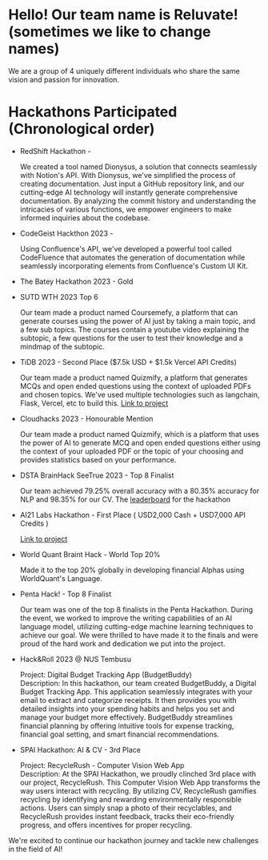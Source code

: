 <h1>Hello! Our team name is Reluvate! (sometimes we like to change names) </h1>
	<p>We are a group of 4 uniquely different individuals who share the same vision and passion for innovation.</p>
	<h1> Hackathons Participated (Chronological order) </h1>
	<ul>
	<li>RedShift Hackathon - </li>
	<p>We created a tool named Dionysus, a solution that connects seamlessly with Notion's API. With Dionysus, we've simplified the process of creating documentation. Just input a GitHub repository link, and our cutting-edge AI technology will instantly generate comprehensive documentation. By analyzing the commit history and understanding the intricacies of various functions, we empower engineers to make informed inquiries about the codebase.</p>
	<li>CodeGeist Hackthon 2023 - </li>
	<p> Using Confluence's API, we've developed a powerful tool called CodeFluence that automates the generation of documentation while seamlessly incorporating elements from Confluence's Custom UI Kit.</p>
	<li>The Batey Hackathon 2023 - Gold</li>
	<p></p>
	<li>SUTD WTH 2023 Top 6</li>
	<p>Our team made a product named Coursemefy, a platform that can generate courses using the power of AI just by taking a main topic, and a few sub topics. The courses contain a youtube video explaining the subtopic, a few questions for the user to test their knowledge and a mindmap of the subtopic.</p>
	<li>TiDB 2023 - Second Place ($7.5k USD + $1.5k Vercel API Credits)</li>
	<p>Our team made a product named Quizmify, a platform that generates MCQs and open ended questions using the context of uploaded PDFs and chosen topics. We've used multiple technologies such as langchain, Flask, Vercel, etc to build this. <a href='https://devpost.com/software/quizmefy'>Link to project</a></p>
	<li>Cloudhacks 2023 - Honourable Mention</li>
		<p>Our team made a product named Quizmify, which is a platform that uses the power of AI to generate MCQ and open ended questions either using the context of your uploaded PDF or the topic of your choosing and provides statistics based on your performance.</p>
		<li>DSTA BrainHack SeeTrue 2023 - Top 8 Finalist</li>
		<p>Our team achieved 79.25% overall accuracy with a 80.35% accuracy for NLP and 98.35% for our CV. The <a href=https://tinyurl.com/seetrue2023leaderboard>leaderboard</a> for the hackathon</p>
   <li>AI21 Labs Hackathon - First Place ( USD2,000 Cash + USD7,000 API Credits )</li>
	<p>
		<a href='https://github.com/reluvate/catch-me-up'>Link to project</a>
	</p>
		<li>World Quant Braint Hack - World Top 20% </li>
		<p>Made it to the top 20% globally in developing financial Alphas using WorldQuant's Language.</p>
		<li>Penta Hack! - Top 8 Finalist</li>
			<p>Our team was one of the top 8 finalists in the Penta Hackathon. During the event, we worked to improve the writing capabilities of an AI language model, utilizing cutting-edge machine learning techniques to achieve our goal. We were thrilled to have made it to the finals and were proud of the hard work and dedication we put into the project.</p>
  <li>
    Hack&Roll 2023 @ NUS Tembusu
  </li>
    <p>
      Project: Digital Budget Tracking App (BudgetBuddy)<br>
      Description: In this hackathon, our team created BudgetBuddy, a Digital Budget Tracking App. This application seamlessly integrates with your email to extract and categorize receipts. It then provides you with detailed insights into your spending habits and helps you set and manage your budget more effectively. BudgetBuddy streamlines financial planning by offering intuitive tools for expense tracking, financial goal setting, and smart financial recommendations.
    </p>
  <li>
SPAI Hackathon: AI & CV - 3rd Place
  </li>
    <p>
      Project: RecycleRush - Computer Vision Web App<br>
      Description: At the SPAI Hackathon, we proudly clinched 3rd place with our project, RecycleRush. This Computer Vision Web App transforms the way users interact with recycling. By utilizing CV, RecycleRush gamifies recycling by identifying and rewarding environmentally responsible actions. Users can simply snap a photo of their recyclables, and RecycleRush provides instant feedback, tracks their eco-friendly progress, and offers incentives for proper recycling. 
    </p>
</ul>

<p>We're excited to continue our hackathon journey and tackle new challenges in the field of AI!</p>
